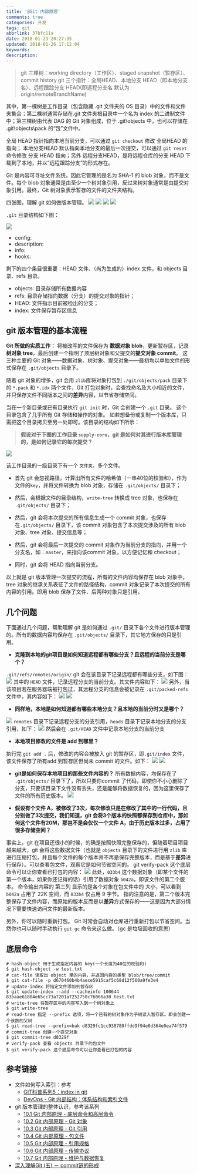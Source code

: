 ```yaml
---
title: '@Git 内部原理'
comments: true
categories: 开发
tags: git
abbrlink: 37bfc11a
date: 2018-01-23 20:27:35
updated: 2018-01-26 17:12:04
keywords:
description:
---
```


> git 三棵树：working directory（工作区）、staged snapshot（暂存区）、commit history
git 三个指针：全局HEAD、本地分支 HEAD（即本地分支名）、远程跟踪分支 HEAD(即远程分支名 默认为 origin/remoteBranchName)

其中，第一棵树是工作目录（包含隐藏 .git 文件夹的 OS 目录）中的文件和文件夹集合；第二棵树通常存储在.git 文件夹根目录中一个名为 index 的二进制文件中；第三棵树由代表 DAG 的 Git 对象组成，位于 .git\objects 中，也可以存储在 .git\objects\pack 的“包”文件中。

全局 HEAD 指针指向本地当前分支，可以通过 `git checkout` 修改 全局HEAD 的指向；
本地分支HEAD 默认指向本地分支的最后一次提交，可以通过 `git reset` 命令修改 分支 HEAD 指向；另外 远程分支HEAD，是将远程仓库的分支 HEAD 下载到了本地，并以“远程跟踪分支”的形式存在。

Git 是内容可寻址文件系统，因此它管理的是名为 SHA-1 的 blob 对象，而不是文件。每个 blob 对象通常是由至少一个树对象引用，反过来树对象通常是由提交对象引用。最终，Git 树对象表示暂存的文件的文件夹结构。

四张图，理解 git 如何做版本管理。
![](http://ipic-markdown.oss-cn-shanghai.aliyuncs.com/blog/2018-01-26-053620.png)
![](http://ipic-markdown.oss-cn-shanghai.aliyuncs.com/blog/2018-01-23-141403.png)
![](http://ipic-markdown.oss-cn-shanghai.aliyuncs.com/blog/2018-01-26-061054.png)
![](http://ipic-markdown.oss-cn-shanghai.aliyuncs.com/blog/2018-01-23-081716.png)

`.git` 目录结构如下图：

![](http://ipic-markdown.oss-cn-shanghai.aliyuncs.com/blog/2018-01-23-121950.jpg)

- config: 
- description:
- info:
- hooks:

剩下的四个条目很重要：HEAD 文件、（尚为生成的）index 文件，和 objects 目录、refs 目录。

- objects: 目录存储所有数据内容
- refs: 目录存储指向数据（分支）的提交对象的指针；
- HEAD: 文件指示目前被检出的分支；
- index: 文件保存暂存区信息

## git 版本管理的基本流程

**Git 所做的实质工作：**
将被改写的文件保存为 **数据对象 blob**，更新暂存区，记录 **树对象 tree**，最后创建一个指明了顶层树对象和父提交的**提交对象 commit**。 这三种主要的 Git 对象——数据对象、树对象、提交对象——最初均以单独文件的形式保存在 `.git/objects` 目录下。

随着 git 对象的增多，git 会用 `zlib`库将对象打包到 `./git/objects/pack` 目录下的 `*.pack` 和 `*.idx` 两个文件，Git 打包对象时，会查找命名及大小相近的文件，并只保存文件不同版本之间的**差异**内容，以节省存储空间。

当在一个新目录或已有目录执行 `git init` 时，Git 会创建一个 `.git` 目录。 这个目录包含了几乎所有 Git 存储和操作的对象。 如若想备份或复制一个版本库，只需把这个目录拷贝至另一处即可。该目录的结构如下所示：

> **假设对于下图的工作目录 `supply-core`，git 是如何对其进行版本库管理的，是如何记录它的每次提交？**

![](http://ipic-markdown.oss-cn-shanghai.aliyuncs.com/blog/2018-01-26-031944.jpg)

该工作目录的一级目录下有一个 `文件夹`、多个文件。

- 首先 git 会忽视路径，计算出所有文件的哈希值（一串40位的校验和），作为文件的`key`，并将文件转换为 blob 对象，存储在 `.git/objects/` 目录下；

- 然后，会根据文件的目录结构，`write-tree` 转换成 tree 对象，也保存在 `.git/objects/` 目录下；

- 然后，git 会将本次提交的所有信息生成一个 commit 对象，也保存在`.git/objects/` 目录下，该 commit 对象包含了本次提交涉及的所有 blob 对象、tree 对象、提交信息等；

- 然后，git 会将最后一次提交的 commit 对象作为当前分支的指向，并用一个分支名，如：`master`，来指向该commit 对象，以方便记忆和 checkout；

- 同时，git 会将 HEAD 指向当前分支。

以上就是 git 版本管理一次提交的流程，所有的文件内容均保存在 blob 对象中，tree 对象的继承关系表征了文件的路径结构，commit 对象记录了本次提交的所有内容的引用。即用 blob 保存了文件、后两种对象只是引用。


## 几个问题

下面通过几个问题，帮助理解 git 是如何通过 `.git/` 目录下各个文件进行版本管理的。所有的数据内容均保存在 `.git/objects/` 目录下，其它地方保存的只是引用。

- **克隆到本地的git项目是如何知道远程都有哪些分支？且远程的当前分支是哪个？**

`.git/refs/remotes/origin/` git 会在该目录下记录远程都有哪些分支，如下图：
![](http://ipic-markdown.oss-cn-shanghai.aliyuncs.com/blog/2018-01-23-131321.jpg)
其中的 `HEAD` 文件，记录远程分支的当前分支。其文件内容如下：
![](http://ipic-markdown.oss-cn-shanghai.aliyuncs.com/blog/2018-01-23-125347.png)
另外，当该项目若在服务器端被打包过，其远程分支的信息会被记录在 `.git/packed-refs` 文件中，其内容如下：
![](http://ipic-markdown.oss-cn-shanghai.aliyuncs.com/blog/2018-01-23-130152.png)
![](http://ipic-markdown.oss-cn-shanghai.aliyuncs.com/blog/2018-01-23-130621.png)

- **同样地，本地是如何知道都有哪些本地分支？且本地的当前分时又是哪个？**

![](http://ipic-markdown.oss-cn-shanghai.aliyuncs.com/blog/2018-01-23-130935.png)
`remotes` 目录下记录远程分支的分支引用，`heads` 目录下记录本地分支的分支引用，如下：
![](http://ipic-markdown.oss-cn-shanghai.aliyuncs.com/blog/2018-01-23-131505.jpg)
然后会在 `.git/HEAD` 文件中记录本地分支的当前分支

- **本地项目修改的文件是 add 到哪里？**

执行完 `git add .` 后，修改的内容会被放入 git 的暂存区，即`.git/index` 文件，该文件保存了所有add 到暂存区但尚未 commit 的文件。如下：
![](http://ipic-markdown.oss-cn-shanghai.aliyuncs.com/blog/2018-01-23-133152.jpg)
![](http://ipic-markdown.oss-cn-shanghai.aliyuncs.com/blog/2018-01-23-132858.jpg)

- **git是如何保存本地项目的那些文件内容的？**
所有数据内容，均保存在了 `.git/objects/` 目录下了，所以只要你commit 了代码，即使你不小心删除了分支，只要该目录下文件没有丢失，还是能够将数据恢复的，因为这里保存了文件的所有历史版本。
![](http://ipic-markdown.oss-cn-shanghai.aliyuncs.com/blog/2018-01-23-134146.jpg)

- **假设有个文件 A，被修改了3次，每次修改只是在修改了其中的一行代码，且分别做了3次提交，我们知道，git 会将3个版本的快照都保存到仓库中，那如何这个文件有20M，那岂不是会仅仅一个文件 A，由于历史版本过多，占用了很多存储空间？**

事实上，git 在项目还很小的时候，的确是按照快照完整保存的，但随着项目项目越来越大，git 会将这些数据文件（也就是 `objects` 目录下的文件进行用 `zlib` 库进行压缩打包，并且每个文件的每个版本并不再是保存完整版本，而是基于**差异**进行保存）。可以查看包文件，观察它是如何节省空间的。 git verify-pack 这个底层命令可以让你查看已打包的内容：
![](http://ipic-markdown.oss-cn-shanghai.aliyuncs.com/blog/2018-01-23-135516.png)
此处，`033b4` 这个数据对象（即某个文件的第一个版本，如果你还记得的话）引用了数据对象 `b042a`，即该文件的第二个版本。 命令输出内容的 第三列 显示的是各个对象在包文件中的 大小，可以看到 `b042a` 占用了 22K 空间，而 `033b4` 仅占用 9 字节。 指的注意的是，第二个版本完整保存了文件内容，而原始的版本反而是以**差异**方式保存的——这是因为大部分情况下需要快速访问文件的最新版本。

另外，你可以随时重新打包。 Git 时常会自动对仓库进行重新打包以节省空间。当然你也可以随时手动执行 `git gc` 命令来这么做。（gc 是垃圾回收的意思）

## 底层命令

```shell
# hash-object 用于生成指定内容的 key(一个长度为40位的校验和)
$ git hash-object -w test.txt
# cat-file 读取出 object 里的内容，并返回内容的类型 blob/tree/commit
$ git cat-file -p d670460b4b4aece5915caf5c68d12f560a9fe3e4
# update-index 将指定文件添加到暂存区
$ git update-index --add --cacheinfo 100644 83baae61804e65cc73a7201a7252750c76066a30 test.txt
# write-tree 将暂存区中的内容写入到一个树对象上
$ git write-tree
# read-tree 指定 --prefix 选项，将一个已有的树对象作为子树读入暂存区。即会创建一个该数的父树
$ git read-tree --prefix=bak d8329fc1cc938780ffdd9f94e0d364e0ea74f579
# commit-tree 创建一个提交对象
$ git commit-tree d8329f
# verify-pack 查看 objects 目录下的包文件
$ git verify-pack 这个底层命令可以让你查看已打包的内容
```


## 参考链接

- 文件如何写入索引：参考
    - [GIT科普系列5：index in git](http://blog.csdn.net/zssureqh/article/details/53056095)
    - [DevOps - Git 内部结构：体系结构和索引文件](https://msdn.microsoft.com/zh-cn/magazine/mt493250.aspx)
- git 版本管理的整体认识，参考该系列
    - [10.1 Git 内部原理 - 底层命令和高层命令](https://git-scm.com/book/zh/v2/Git-%E5%86%85%E9%83%A8%E5%8E%9F%E7%90%86-%E5%BA%95%E5%B1%82%E5%91%BD%E4%BB%A4%E5%92%8C%E9%AB%98%E5%B1%82%E5%91%BD%E4%BB%A4)
    - [10.2 Git 内部原理 - Git 对象](https://git-scm.com/book/zh/v2/Git-%E5%86%85%E9%83%A8%E5%8E%9F%E7%90%86-Git-%E5%AF%B9%E8%B1%A1)
    - [10.3 Git 内部原理 - Git 引用](https://git-scm.com/book/zh/v2/Git-%E5%86%85%E9%83%A8%E5%8E%9F%E7%90%86-Git-%E5%BC%95%E7%94%A8)
    - [10.4 Git 内部原理 - 包文件](https://git-scm.com/book/zh/v2/Git-%E5%86%85%E9%83%A8%E5%8E%9F%E7%90%86-%E5%8C%85%E6%96%87%E4%BB%B6)
    - [10.5 Git 内部原理 - 引用规格](https://git-scm.com/book/zh/v2/Git-%E5%86%85%E9%83%A8%E5%8E%9F%E7%90%86-%E5%BC%95%E7%94%A8%E8%A7%84%E6%A0%BC)
    - [10.6 Git 内部原理 - 传输协议](https://git-scm.com/book/zh/v2/Git-%E5%86%85%E9%83%A8%E5%8E%9F%E7%90%86-%E4%BC%A0%E8%BE%93%E5%8D%8F%E8%AE%AE)
    - [10.7 Git 内部原理 - 维护与数据恢复](https://git-scm.com/book/zh/v2/Git-%E5%86%85%E9%83%A8%E5%8E%9F%E7%90%86-%E7%BB%B4%E6%8A%A4%E4%B8%8E%E6%95%B0%E6%8D%AE%E6%81%A2%E5%A4%8D)
- [深入理解Git (五) － commit链的形成](http://blog.csdn.net/hongchangfirst/article/details/45334833)


